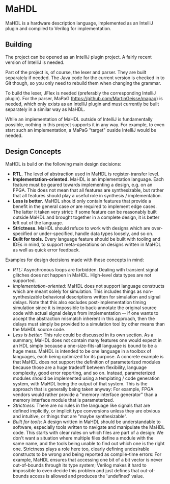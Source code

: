 
# MaHDL

MaHDL is a hardware description language, implemented as an IntelliJ plugin and compiled to Verilog for implementation.

## Building

The project can be opened as an IntelliJ plugin project. A fairly recent version of IntelliJ is needed.

Part of the project is, of course, the lexer and parser. They are built separately if needed. The Java code for the
current version is checked in to Git though, so you only need to rebuild them when changing the grammar.

To build the lexer, JFlex is needed (preferably the corresponding IntelliJ plugin). For the parser, MaPaG
(https://github.com/MartinGeisse/mapag) is needed, which only exists as an IntelliJ plugin and must currently be built
separately in a similar way as MaHDL.

While an implementation of MaHDL outside of IntelliJ is fundamentally possible, nothing in this project supports it in
any way. For example, to even start such an implementation, a MaPaG "target" ouside IntelliJ would be needed.

## Design Concepts

MaHDL is build on the following main design decisions:
* **RTL.** The level of abstraction used in MaHDL is register-transfer level.
* **Implementation-oriented.** MaHDL is an implementation language. Each feature must be geared towards implementing a
design, e.g. on an FPGA. This does not mean that all features are synthesizable, but rather that all features should
play a useful role in synthesis / implementation.
* **Less is better.** MaHDL should only contain features that provide a benefit in the general case *or* are required
to implement edge cases. The latter it taken very strict: If some feature can be reasonably built outside MaHDL and
brought together in a complete design, it is better left out of the language.
* **Strictness.** MaHDL should refuce to work with designs which are over-specified or under-specified, handle data
types loosely, and so on.
* **Built for tools.** Every language feature should be built with tooling and IDEs in mind, to support meta-operations
on designs written in MaHDL as well as quick error feedback.

Examples for design decisions made with these concepts in mind:
* *RTL:* Asynchronous loops are forbidden. Dealing with transient signal glitches does not happen in MaHDL. High-level
data types are not supported.
* *Implementation-oriented:* MaHDL does not support language constructs which are meant solely for simulation. This
includes things as non-synthesizable behavioral descriptions written for simulation and signal delays. Note that this
also excludes post-implementation timing simulation since it is impossible to back-annotate the original source code
with actual signal delays from implementation -- if one wants to accept the abstraction mismatch inherent in this
approach, then the delays must simply be provided to a simulation tool by other means than the MaHDL source code.
* *Less is better*: This rule could be discussed in its own section. As a summary, MaHDL does not contain many
features one would expect in an HDL simply because a one-size-fits-all language is bound to be a huge mess. MaHDL is
intended to be one language in a toolbox of languages, each being optimized for its purpose. A concrete example is
that MaHDL does not support the definition of parameterized modules because those are a huge tradeoff between
flexibility, language complexity, good error reporting, and so on. Instead, parameterized modules should be implemented
using a templating / code generation system, with MaHDL being the output of that system. This is the approach that is
generally being taken anyway: For example, FPGA vendors would rather provide a "memory interface generator" than a
memory interface module that is parameterized.
* *Strictness*: There are no rules in the language like signals that are defined implicitly, or implicit type
conversions unless they are obvious and intuitive, or things that are "maybe synthesizable".
* *Built for tools*: A design written in MaHDL should be understandable to software, especially tools written to
navigate and manipulate the MaHDL code. This starts with clear rules on which files are part of a design: We don't want
a situation where multiple files define a module with the same name, and the tools being unable to find out which one
is the right one. Strictness plays a role here too, clearly defining undesirable constructs to be wrong and being
reported as compile-time errors: For example, MaHDL ensures that accessing one bit of a bit vector is never
out-of-bounds through its type system; Verilog makes it hard to impossible to even decide this problem and just defines
that out-of-bounds access is allowed and produces the 'undefined' value.
